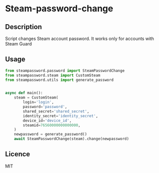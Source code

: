 # Steam-password-change

## Description

Script changes Steam account password. It works only for accounts with Steam Guard

## Usage

```python
from steampassword.password import SteamPasswordChange
from steampassword.steam import CustomSteam
from steampassword.utils import generate_password


async def main():
    steam = CustomSteam(
        login='login',
        password='password',
        shared_secret='shared_secret',
        identity_secret='identity_secret',
        device_id='device_id',
        steamid=76560000000000000,
    )
    newpassword = generate_password()
    await SteamPasswordChange(steam).change(newpassword)
```


## Licence

MIT
